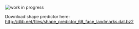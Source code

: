 ![work in progress](https://everchangeproductions.files.wordpress.com/2015/11/work-in-progress.png)

Download shape predictor here: http://dlib.net/files/shape_predictor_68_face_landmarks.dat.bz2